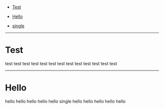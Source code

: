 

 - [Test](#1)
 - [Hello](#2)

 - [single](#ok)

---
<h1 id="1">Test</h1>

test
test
test
test
test
test
test
test
test
test
test
test
test

---
<h1 id="2">Hello</h1>

hello
hello
hello
hello
hello
<span id = "ok">single</span>
hello
hello
hello
hello
hello
